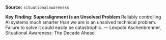 **Source:** `situationalawareness`

**Key Finding: Superalignment is an Unsolved Problem**
Reliably controlling AI systems much smarter than we are is an unsolved technical problem. Failure to solve it could easily be catastrophic. — Leopold Aschenbrenner, Situational Awareness: The Decade Ahead
